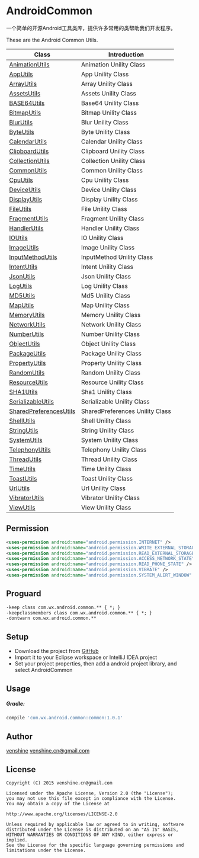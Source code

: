AndroidCommon
==
一个简单的开源Android工具类库，提供许多常用的类帮助我们开发程序。

These are the Android Common Utils.

|Class|Introduction|
| ------ | ------------ |
|[AnimationUtils][1]|Animation Unility Class|
|[AppUtils][2]|App Unility Class|
|[ArrayUtils][3]|Array Unility Class|
|[AssetsUtils][4]|Assets Unility Class|
|[BASE64Utils][5]|Base64 Unility Class|
|[BitmapUtils][6]|Bitmap Unility Class|
|[BlurUtils][7]|Blur Unility Class|
|[ByteUtils][8]|Byte Unility Class|
|[CalendarUtils][9]|Calendar Unility Class|
|[ClipboardUtils][10]|Clipboard Unility Class|
|[CollectionUtils][11]|Collection Unility Class|
|[CommonUtils][12]|Common Unility Class|
|[CpuUtils][13]|Cpu Unility Class|
|[DeviceUtils][14]|Device Unility Class|
|[DisplayUtils][15]|Display Unility Class|
|[FileUtils][16]|File Unility Class|
|[FragmentUtils][17]|Fragment Unility Class|
|[HandlerUtils][18]|Handler Unility Class|
|[IOUtils][19]|IO Unility Class|
|[ImageUtils][20]|Image Unility Class|
|[InputMethodUtils][21]|InputMethod Unility Class|
|[IntentUtils][22]|Intent Unility Class|
|[JsonUtils][23]|Json Unility Class|
|[LogUtils][24]|Log Unility Class|
|[MD5Utils][25]|Md5 Unility Class|
|[MapUtils][26]|Map Unility Class|
|[MemoryUtils][27]|Memory Unility Class|
|[NetworkUtils][28]|Network Unility Class|
|[NumberUtils][29]|Number Unility Class|
|[ObjectUtils][30]|Object Unility Class|
|[PackageUtils][31]|Package Unility Class|
|[PropertyUtils][32]|Property Unility Class|
|[RandomUtils][33]|Random Unility Class|
|[ResourceUtils][34]|Resource Unility Class|
|[SHA1Utils][35]|Sha1 Unility Class|
|[SerializableUtils][36]|Serializable Unility Class|
|[SharedPreferencesUtils][37]|SharedPreferences Unility Class|
|[ShellUtils][38]|Shell Unility Class|
|[StringUtils][39]|String Unility Class|
|[SystemUtils][40]|System Unility Class|
|[TelephonyUtils][41]|Telephony Unility Class|
|[ThreadUtils][42]|Thread Unility Class|
|[TimeUtils][43]|Time Unility Class|
|[ToastUtils][44]|Toast Unility Class|
|[UrlUtils][45]|Url Unility Class|
|[VibratorUtils][46]|Vibrator Unility Class|
|[ViewUtils][47]|View Unility Class|

Permission
--

```xml
<uses-permission android:name="android.permission.INTERNET" />
<uses-permission android:name="android.permission.WRITE_EXTERNAL_STORAGE" />
<uses-permission android:name="android.permission.READ_EXTERNAL_STORAGE" />
<uses-permission android:name="android.permission.ACCESS_NETWORK_STATE" />
<uses-permission android:name="android.permission.READ_PHONE_STATE" />
<uses-permission android:name="android.permission.VIBRATE" />
<uses-permission android:name="android.permission.SYSTEM_ALERT_WINDOW" />
```

Proguard
--

``` xml
-keep class com.wx.android.common.** { *; }
-keepclassmembers class com.wx.android.common.** { *; }
-dontwarn com.wx.android.common.**
```

Setup
--
* Download the project from [GitHub](https://github.com/venshine/AndroidCommon.git)
* Import it to your Eclipse workspace or IntelliJ IDEA project
* Set your project properties, then add a android project library, and select AndroidCommon

Usage
--
##### Gradle:
```groovy
compile 'com.wx.android.common:common:1.0.1'
```

Author
--
[venshine][48] venshine.cn@gmail.com

License
--
    Copyright (C) 2015 venshine.cn@gmail.com

    Licensed under the Apache License, Version 2.0 (the "License");
    you may not use this file except in compliance with the License.
    You may obtain a copy of the License at
    
    http://www.apache.org/licenses/LICENSE-2.0
    
    Unless required by applicable law or agreed to in writing, software
    distributed under the License is distributed on an "AS IS" BASIS,
    WITHOUT WARRANTIES OR CONDITIONS OF ANY KIND, either express or implied.
    See the License for the specific language governing permissions and
    limitations under the License.


[1]: https://github.com/venshine/AndroidCommon/blob/master/app/src/main/java/com/wx/android/common/util/AnimationUtils.java
[2]: https://github.com/venshine/AndroidCommon/blob/master/app/src/main/java/com/wx/android/common/util/AppUtils.java
[3]: https://github.com/venshine/AndroidCommon/blob/master/app/src/main/java/com/wx/android/common/util/ArrayUtils.java
[4]: https://github.com/venshine/AndroidCommon/blob/master/app/src/main/java/com/wx/android/common/util/AssetsUtils.java
[5]: https://github.com/venshine/AndroidCommon/blob/master/app/src/main/java/com/wx/android/common/util/BASE64Utils.java
[6]: https://github.com/venshine/AndroidCommon/blob/master/app/src/main/java/com/wx/android/common/util/BitmapUtils.java
[7]: https://github.com/venshine/AndroidCommon/blob/master/app/src/main/java/com/wx/android/common/util/BlurUtils.java
[8]: https://github.com/venshine/AndroidCommon/blob/master/app/src/main/java/com/wx/android/common/util/ByteUtils.java
[9]: https://github.com/venshine/AndroidCommon/blob/master/app/src/main/java/com/wx/android/common/util/CalendarUtils.java
[10]: https://github.com/venshine/AndroidCommon/blob/master/app/src/main/java/com/wx/android/common/util/ClipboardUtils.java
[11]: https://github.com/venshine/AndroidCommon/blob/master/app/src/main/java/com/wx/android/common/util/CollectionUtils.java
[12]: https://github.com/venshine/AndroidCommon/blob/master/app/src/main/java/com/wx/android/common/util/CommonUtils.java
[13]: https://github.com/venshine/AndroidCommon/blob/master/app/src/main/java/com/wx/android/common/util/CpuUtils.java
[14]: https://github.com/venshine/AndroidCommon/blob/master/app/src/main/java/com/wx/android/common/util/DeviceUtils.java
[15]: https://github.com/venshine/AndroidCommon/blob/master/app/src/main/java/com/wx/android/common/util/DisplayUtils.java
[16]: https://github.com/venshine/AndroidCommon/blob/master/app/src/main/java/com/wx/android/common/util/FileUtils.java
[17]: https://github.com/venshine/AndroidCommon/blob/master/app/src/main/java/com/wx/android/common/util/FragmentUtils.java
[18]: https://github.com/venshine/AndroidCommon/blob/master/app/src/main/java/com/wx/android/common/util/HandlerUtils.java
[19]: https://github.com/venshine/AndroidCommon/blob/master/app/src/main/java/com/wx/android/common/util/IOUtils.java
[20]: https://github.com/venshine/AndroidCommon/blob/master/app/src/main/java/com/wx/android/common/util/ImageUtils.java
[21]: https://github.com/venshine/AndroidCommon/blob/master/app/src/main/java/com/wx/android/common/util/InputMethodUtils.java
[22]: https://github.com/venshine/AndroidCommon/blob/master/app/src/main/java/com/wx/android/common/util/IntentUtils.java
[23]: https://github.com/venshine/AndroidCommon/blob/master/app/src/main/java/com/wx/android/common/util/JsonUtils.java
[24]: https://github.com/venshine/AndroidCommon/blob/master/app/src/main/java/com/wx/android/common/util/LogUtils.java
[25]: https://github.com/venshine/AndroidCommon/blob/master/app/src/main/java/com/wx/android/common/util/MD5Utils.java
[26]: https://github.com/venshine/AndroidCommon/blob/master/app/src/main/java/com/wx/android/common/util/MapUtils.java
[27]: https://github.com/venshine/AndroidCommon/blob/master/app/src/main/java/com/wx/android/common/util/MemoryUtils.java
[28]: https://github.com/venshine/AndroidCommon/blob/master/app/src/main/java/com/wx/android/common/util/NetworkUtils.java
[29]: https://github.com/venshine/AndroidCommon/blob/master/app/src/main/java/com/wx/android/common/util/NumberUtils.java
[30]: https://github.com/venshine/AndroidCommon/blob/master/app/src/main/java/com/wx/android/common/util/ObjectUtils.java
[31]: https://github.com/venshine/AndroidCommon/blob/master/app/src/main/java/com/wx/android/common/util/PackageUtils.java
[32]: https://github.com/venshine/AndroidCommon/blob/master/app/src/main/java/com/wx/android/common/util/PropertyUtils.java
[33]: https://github.com/venshine/AndroidCommon/blob/master/app/src/main/java/com/wx/android/common/util/RandomUtils.java
[34]: https://github.com/venshine/AndroidCommon/blob/master/app/src/main/java/com/wx/android/common/util/ResourceUtils.java
[35]: https://github.com/venshine/AndroidCommon/blob/master/app/src/main/java/com/wx/android/common/util/SHA1Utils.java
[36]: https://github.com/venshine/AndroidCommon/blob/master/app/src/main/java/com/wx/android/common/util/SerializableUtils.java
[37]: https://github.com/venshine/AndroidCommon/blob/master/app/src/main/java/com/wx/android/common/util/SharedPreferencesUtils.java
[38]: https://github.com/venshine/AndroidCommon/blob/master/app/src/main/java/com/wx/android/common/util/ShellUtils.java
[39]: https://github.com/venshine/AndroidCommon/blob/master/app/src/main/java/com/wx/android/common/util/StringUtils.java
[40]: https://github.com/venshine/AndroidCommon/blob/master/app/src/main/java/com/wx/android/common/util/SystemUtils.java
[41]: https://github.com/venshine/AndroidCommon/blob/master/app/src/main/java/com/wx/android/common/util/TelephonyUtils.java
[42]: https://github.com/venshine/AndroidCommon/blob/master/app/src/main/java/com/wx/android/common/util/ThreadUtils.java
[43]: https://github.com/venshine/AndroidCommon/blob/master/app/src/main/java/com/wx/android/common/util/TimeUtils.java
[44]: https://github.com/venshine/AndroidCommon/blob/master/app/src/main/java/com/wx/android/common/util/ToastUtils.java
[45]: https://github.com/venshine/AndroidCommon/blob/master/app/src/main/java/com/wx/android/common/util/UrlUtils.java
[46]: https://github.com/venshine/AndroidCommon/blob/master/app/src/main/java/com/wx/android/common/util/VibratorUtils.java
[47]: https://github.com/venshine/AndroidCommon/blob/master/app/src/main/java/com/wx/android/common/util/ViewUtils.java
[48]: http://venshine.github.io

